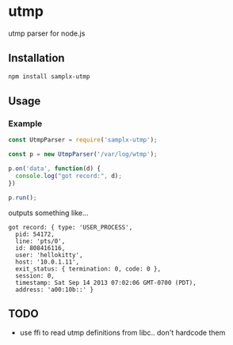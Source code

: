 # utmp

utmp parser for node.js

## Installation

```bash
npm install samplx-utmp
 ```

## Usage

### Example

```js
const UtmpParser = require('samplx-utmp');

const p = new UtmpParser('/var/log/wtmp');

p.on('data', function(d) {
  console.log("got record:", d);
})

p.run();

```

outputs something like...

```text
got record: { type: 'USER_PROCESS',
  pid: 54172,
  line: 'pts/0',
  id: 808416116,
  user: 'hellokitty',
  host: '10.0.1.11',
  exit_status: { termination: 0, code: 0 },
  session: 0,
  timestamp: Sat Sep 14 2013 07:02:06 GMT-0700 (PDT),
  address: 'a00:10b::' }
```

## TODO

* use ffi to read utmp definitions from libc.. don't hardcode them

